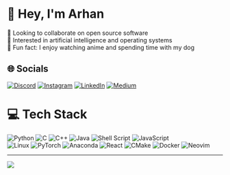 # 👋 Hey, I'm Arhan
🤝 Looking to collaborate on open source software<br>
👀 Interested in artificial intelligence and operating systems<br>
🐶 Fun fact: I enjoy watching anime and spending time with my dog


## 🌐 Socials
[![Discord](https://dcbadge.vercel.app/api/shield/422231190443917322)](htttps://discord.gg/owhan#3489)
[![Instagram](https://img.shields.io/badge/Instagram-E4405F?style=for-the-badge&logo=instagram&logoColor=white)](https://instagram.com/prod.arhan)
[![LinkedIn](https://img.shields.io/badge/LinkedIn-0077B5?style=for-the-badge&logo=linkedin&logoColor=white)](https://linkedin.com/in/arhanjain)
[![Medium](https://img.shields.io/badge/Medium-12100E?style=for-the-badge&logo=medium&logoColor=white)](https://medium.com/@arhanjain) 

# 💻 Tech Stack
![Python](https://img.shields.io/badge/python-3670A0?style=for-the-badge&logo=python&logoColor=ffdd54)
![C](https://img.shields.io/badge/c-%2300599C.svg?style=for-the-badge&logo=c&logoColor=white) 
![C++](https://img.shields.io/badge/c++-%2300599C.svg?style=for-the-badge&logo=c%2B%2B&logoColor=white) 
![Java](https://img.shields.io/badge/java-%23ED8B00.svg?style=for-the-badge&logo=java&logoColor=white) 
![Shell Script](https://img.shields.io/badge/shell_script-%23121011.svg?style=for-the-badge&logo=gnu-bash&logoColor=white) 
![JavaScript](https://img.shields.io/badge/javascript-%23323330.svg?style=for-the-badge&logo=javascript&logoColor=%23F7DF1E) 
<br>
![Linux](https://img.shields.io/badge/Linux-FCC624?style=for-the-badge&logo=linux&logoColor=black)
![PyTorch](https://img.shields.io/badge/PyTorch-%23EE4C2C.svg?style=for-the-badge&logo=PyTorch&logoColor=white) 
![Anaconda](https://img.shields.io/badge/Anaconda-%2344A833.svg?style=for-the-badge&logo=anaconda&logoColor=white) 
![React](https://img.shields.io/badge/react-%2320232a.svg?style=for-the-badge&logo=react&logoColor=%2361DAFB)
![CMake](https://img.shields.io/badge/CMake-%23008FBA.svg?style=for-the-badge&logo=cmake&logoColor=white) 
![Docker](https://img.shields.io/badge/docker-%230db7ed.svg?style=for-the-badge&logo=docker&logoColor=white)
![Neovim](https://img.shields.io/badge/NeoVim-%2357A143.svg?&style=for-the-badge&logo=neovim&logoColor=white) 


---
[![](https://visitcount.itsvg.in/api?id=arhanjain&label=Profile%20Views&color=12&icon=6&pretty=true)](https://visitcount.itsvg.in)
